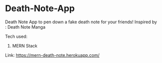 # Death-Note-App
Death Note App to pen down a fake death note for your friends! Inspired by : Death Note Manga

Tech used: 
1. MERN Stack

Link: https://mern-death-note.herokuapp.com/
